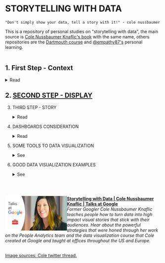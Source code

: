 # STORYTELLING WITH DATA

```
"Don't simply show your data, tell a story with it!" - cole nussbaumer
```
This is a repository of personal studies on "storytelling with data", the main source is [Cole Nussbaumer Knaflic's book](http://www.storytellingwithdata.com/book/downloads) with the same name, others repositories are the [Dartmouth course](https://github.com/ContextLab/storytelling-with-data) and [@empathy87's](https://github.com/empathy87/storytelling-with-data) personal learning.
<br><br>

## 1. First Step - Context
<details>
  <summary>Read</summary>
<b>The first step is to understand some things about the process you are working on. You can group this information into a doc to guide you through this process.</b><br><br>
<b>Exploratory vs. explanatory analysis</b><br>
Exploratory analysis is what you do to understand the data and figure out what might be noteworthy or interesting to highlight to others.<br>
When we’re at the point of communicating our analysis to our audience, we really want to be in the explanatory space, meaning you have a specific thing you want to explain, a specific story you want to tell.
<br>
<br>
<b>Who, what, and how</b><br>
Who - Sometimes this means creating different communications for different audiences.<br>
What - What do you need your audience to know or do? <br>
How - What data is available that will help make my point? Data becomes supporting evidence of the story you will build and tell.
<br>
<br>
<img src="images/context.png">
<br>
<img src="images/contextsum.png">
<br>
</details>
  
## 2. [SECOND STEP - DISPLAY](https://github.com/gabriellearruda/storytelling-with-data/blob/main/display.md)
  
3. THIRD STEP - STORY
    <details>
        <summary>Read</summary>
    <b>Finally, it is necessary to summarize everything for presentation in story format.</b><br><br>
    "A good story <b>grabs your attention</b> and takes you on a journey, evoking an emotional response. In the middle of it, you find yourself <b>not wanting to turn away or put it down</b>. After finishing it—a day, a week, or even a month <b>later—you could easily describe</b> it to a friend."<br><br>
    <b>Constructing the story</b><br>
    <img src="images/narrativearc.png">
    <br>
    <b>The beginning</b> - In his book, Beyond Bullet Points, Cliff Atkinson outlines the following questions to consider and address when it comes to setting up the story:<br>
    1. The setting: When and where does the story take place?<br>
    2. The main character: Who is driving the action? (This should be framed in terms of your audience!)
    3. The imbalance: Why is it necessary, what has changed?<br>
    4. The balance: What do you want to see happen?<br>
    5. The solution: How will you bring about the changes?<br>
    <b>The middle</b> - Some ideas for content that might make sense to include as you build out your story and convince your audience to buy in:<br>
    * Further develop the situation or problem by covering relevant background.<br>
    * Incorporate external context or comparison points.<br>
    * Give examples that illustrate the issue.<br>
    * Include data that demonstrates the problem.<br>
    * Articulate what will happen if no action is taken or no change is made.<br>
    * Discuss potential options for addressing the problem.<br>
    * Illustrate the benefits of your recommended solution.<br>
    * Make it clear to your audience why they are in a unique position to make a decision or drive action.
    <b>The end</b> - Finally, the story must have an end. End with a call to action.<br>
    <br><br>
    <b>Narrative flow: the order of your story</b><br>
    <img src="images/narrativeflow.png">
    <br>
    <br><br>
    <b>Spoken vs Written</b><br>
    <img src="images/spovswri.png">
    <br>
    <br><br>
    <b>Tactics to help ensure that your story is clear</b><br>
    <b>Horizontal logic</b> - One strategy is to have an executive summary slide up front, with each bullet corresponding to a subsequent slide title in the same order. This is a nice way of setting it up so your audience knows what to expect and then is taken through the detail. Checking for horizontal logic is one approach to test whether the story you want to tell is coming through clearly in your deck.<br>
    <img src="images/horizontal.png">
    <br>
    <b>Vertical logic</b> - Vertical logic means that all information on a given slide is self‐reinforcing.Employing horizontal and vertical logic together will help ensure that the story you want to tell comes across clearly in your communication. <br>
    <b>Reverse storyboarding</b> - You take the final communication, flip through it, and write down the main point from each page. The resulting list should look like the storyboard or outline for the story you want to tell. If it doesn’t, this can help you understand structurally where you might want to add, remove, or move pieces around to create the overall flow and structure for the story that you’re interested in conveying.<br>
    <img src="images/reversestory.png">
    <br>
    
    <b>A fresh perspective</b> - Once you’ve crafted your communication, give it to a friend or colleague. It can be someone without any context, ask them to tell you what they pay attention to, what they think is important, and where they have questions. <br>
    <br><br>
    </details>
    
4. DASHBOARDS CONSIDERATION
    <details>
        <summary>Read</summary>
      "Dashboards, are sort of a sepecific different use case as well. And when it comes to dashboards, if you really are wanting to allow your audience to dig and come up with their own stories then you actually want to stay away from some of the stuff that we talk about here today. Because as soon as you use color, especially, to draw your audience's to one story, it actually makes any other potential stories much harder to see. So dashboards, you want to think about designing in grays when you can or using color only as categorical differentiator, not as a visual cur that says, draw attention here. <br><br>
      Dashboard for me often fit in exploratory, but I think ofthen get sort of tried to be used for the explanatory. When you find something interesting thing, then instead of using the dashboads to communicate that, my view is that you should do the stuff we talked about today." - Adapted speech from [Storytelling with Data | Cole Nussbaumer Knaflic | Talks at Google](https://www.youtube.com/watch?v=Ov2x6NqxNqY) min: 33:13.
    </details>
    
5. SOME TOOLS TO DATA VISUALIZATION
    <details>
    <summary>See</summary>
    
    - [DATAWRAPPER](https://www.datawrapper.de/)
      <p>Make static or interactive line charts, bar charts, pie charts, and maps with the German tool Datawrapper. Use the charts offline and online – digital charts are responsive.</p>
      <details>
        <summary>Preview</summary>
        <img src="examples/Datawrapper.png">
      </details>

    - [COGGLE](https://coggle.it/)
      <p>Analyse data by making mind maps and networks with Coggle.</p>
      <details>
        <summary>Preview</summary>
        <img src="examples/Coggle.png">
      </details>

    - [TABLEAU](https://www.tableau.com/)
      <p>Get the Viz of the Day delivered right to your inbox from Tableau Public, the world’s largest repository of data stories.</p>
      <details>
        <summary>Preview</summary>
        <img src="examples/tableau.png">
      </details>

    - [Map Box](https://www.mapbox.com/)
      <p>This web application offers two basic basemaps, a street map and a terrain map, and allows the user to overlay data on roads and buildings and easily change the language.</p>
      <details>
        <summary>Preview</summary>
        <img src="examples/infoamazonia.png">
      </details>

     [Reference](https://en.rockcontent.com/blog/data-visualization-tools-for-journalists/)

    </details>  
    
    
6. GOOD DATA VISUALIZATION EXAMPLES
    <details>
    <summary>See</summary>
    
    - [UK Government Income](https://informationisbeautiful.net/visualizations/uk-government-spending-incomes-outcomes/)
      <details>
        <summary>Preview</summary>
        <img src="examples/uk_income.png">
      </details>

    - [USA Left vs Right](https://www.informationisbeautiful.net/visualizations/left-vs-right-world/)
      <details>
        <summary>Preview</summary>
        <img src="examples/usa_pol.png">
      </details>

    - [Cancer is not the end - Cancer não é o fim (PT)](https://informationisbeautiful.net/visualizations/gender-pay-gap/)
      <details>
        <summary>Preview</summary>
        <img src="examples/cancer.jpg">
      </details>

    - [Harassment Tree - Arvore de Assédio (PT)](https://informationisbeautiful.net/visualizations/gender-pay-gap/)
      <details>
        <summary>Preview</summary>
        <img src="examples/assedio.jpg">
      </details>

    - [Gender Pay Gap US/UK](https://informationisbeautiful.net/visualizations/gender-pay-gap/)
      <details>
        <summary>Preview</summary>
        <img src="examples/gender_gap.png">
      </details>

    - [Who old Are You?](https://informationisbeautiful.net/visualizations/who-old-are-you/)
      <details>
        <summary>Preview</summary>
        <img src="examples/whoold.png">
      </details>

    - [Spotify Billionaires](https://informationisbeautiful.net/visualizations/spotify-apple-music-tidal-music-streaming-services-royalty-rates-compared/)
      <details>
        <summary>Preview</summary>
        <img src="examples/spotify.png">
      </details>

    - [China's economic - The Guardian](https://www.theguardian.com/world/ng-interactive/2015/aug/26/china-economic-slowdown-world-imports)
      <details>
        <summary>Preview</summary>
        <img src="examples/china.jpg">
      </details>

    - [Bloomberg Billionaires Index](https://www.informationisbeautifulawards.com/showcase/64-bloomberg-billionaires-index)
      <details>
        <summary>Preview</summary>
        <img src="examples/billio.png">
      </details>
    </details>

<br>
<br>

[<img src="images/cole.jpg" align="left" width="200" />](https://www.youtube.com/watch?v=8EMW7io4rSI)
        **[Storytelling with Data | Cole Nussbaumer Knaflic | Talks at Google](https://www.youtube.com/watch?v=Ov2x6NqxNqY)**
        <br /> *Former Googler Cole Nussbaumer Knaflic teaches people how to turn data into high impact visual stories that stick with their audiences. Hear about the powerful strategies that were honed through her work on the People Analytics team and the data visualization course that Cole created at Google and taught at offices throughout the US and Europe.*
<img align="center" width="100%" height="0" />



[Image sources: Cole twitter thread.](https://twitter.com/storywithdata/status/1283479691899351042)



